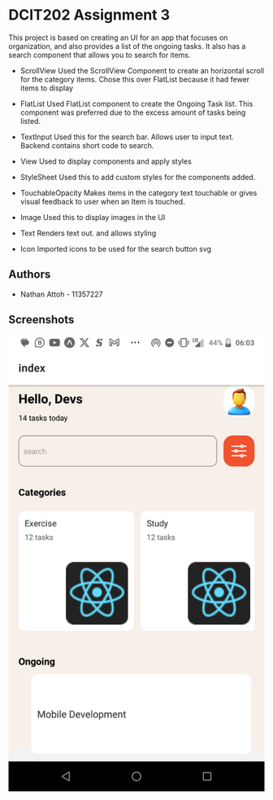
# DCIT202 Assignment 3

This project is based on creating an UI for an app that focuses on organization, and also provides a list of the ongoing tasks. It also has a search component that allows you to search for items.

- ScrollView
	Used the ScrollView Component to create an horizontal scroll for the category items. Chose this over FlatList because it had fewer items to display

- FlatList
	Used FlatList component to create the Ongoing Task list. This component was preferred due to the excess amount of tasks being listed.

- TextInput
	Used this for the search bar. Allows user to input text. Backend contains short code to search.

- View
	Used to display components and apply styles

- StyleSheet
	Used this to add custom styles for the components added. 

- TouchableOpacity
	Makes items in the category text touchable or gives visual feedback to user when an Item is touched.

- Image 
	Used this to display images in the UI

- Text
	Renders text out. and allows styling

- Icon
	Imported icons to be used for the search button svg



## Authors

- Nathan Attoh - 11357227


## Screenshots

![App Screenshot](./shot1.png)

